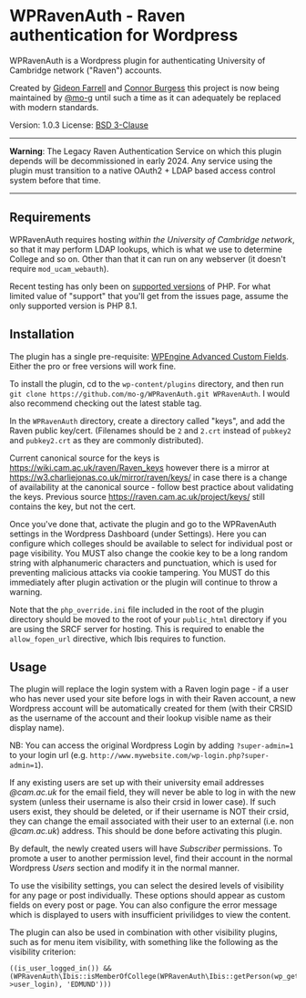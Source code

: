 WPRavenAuth - Raven authentication for Wordpress
================================================

WPRavenAuth is a Wordpress plugin for authenticating University of Cambridge network ("Raven") accounts. 

Created by [Gideon Farrell](https://github.com/gfarrell/) and [Connor Burgess](https://github.com/Burgch) this project is now being maintained by [@mo-g](https://github.com/mo-g) until such a time as it can adequately be replaced with modern standards.

Version: 1.0.3
License: [BSD 3-Clause](http://opensource.org/licenses/BSD-3-Clause)

---

**Warning**: The Legacy Raven Authentication Service on which this plugin depends will be decommissioned in early 2024. Any service using the plugin must transition to a native OAuth2 + LDAP based access control system before that time.

---

Requirements
------------

WPRavenAuth requires hosting *within the University of Cambridge network*, so that it may perform LDAP lookups, which is what we use to determine College and so on. Other than that it can run on any webserver (it doesn't require `mod_ucam_webauth`).

Recent testing has only been on [supported versions](https://www.php.net/supported-versions.php) of PHP. For what limited value of "support" that you'll get from the issues page, assume the only supported version is PHP 8.1.

Installation
------------

The plugin has a single pre-requisite: [WPEngine Advanced Custom Fields](https://en-gb.wordpress.org/plugins/advanced-custom-fields/). Either the pro or free versions will work fine.

To install the plugin, cd to the `wp-content/plugins` directory, and then run `git clone https://github.com/mo-g/WPRavenAuth.git WPRavenAuth`. I would also recommend checking out the latest stable tag.

In the `WPRavenAuth` directory, create a directory called "keys", and add the Raven public key/cert. (Filenames should be `2` and `2.crt` instead of `pubkey2` and `pubkey2.crt` as they are commonly distributed).

Current canonical source for the keys is https://wiki.cam.ac.uk/raven/Raven_keys however there is a mirror at https://w3.charliejonas.co.uk/mirror/raven/keys/ in case there is a change of availability at the canonical source - follow best practice about validating the keys. Previous source https://raven.cam.ac.uk/project/keys/ still contains the key, but not the cert.

Once you've done that, activate the plugin and go to the WPRavenAuth settings in the Wordpress Dashboard (under Settings). Here you can configure which colleges should be available to select for individual post or page visibility. You MUST also change the cookie key to be a long random string with alphanumeric characters and punctuation, which is used for preventing malicious attacks via cookie tampering. You MUST do this immediately after plugin activation or the plugin will continue to throw a warning.

Note that the `php_override.ini` file included in the root of the plugin directory should be moved to the root of your `public_html` directory if you are using the SRCF server for hosting. This is required to enable the `allow_fopen_url` directive, which Ibis requires to function.

Usage
-----

The plugin will replace the login system with a Raven login page - if a user who has never used your site before logs in with their Raven account, a new Wordpress account will be automatically created for them (with their CRSID as the username of the account and their lookup visible name as their display name).

NB: You can access the original Wordpress Login by adding `?super-admin=1` to your login url (e.g. `http://www.mywebsite.com/wp-login.php?super-admin=1`).

If any existing users are set up with their university email addresses *@cam.ac.uk* for the email field, they will never be able to log in with the new system (unless their username is also their crsid in lower case). If such users exist, they should be deleted, or if their username is NOT their crsid, they can change the email associated with their user to an external (i.e. non *@cam.ac.uk*) address. This should be done before activating this plugin.

By default, the newly created users will have *Subscriber* permissions. To promote a user to another permission level, find their account in the normal Wordpress *Users* section and modify it in the normal manner.

To use the visibility settings, you can select the desired levels of visibility for any page or post individually. These options should appear as custom fields on every post or page. You can also configure the error message which is displayed to users with insufficient privilidges to view the content.

The plugin can also be used in combination with other visibility plugins, such as for menu item visibility, with something like the following as the visibility criterion:

    ((is_user_logged_in()) && (WPRavenAuth\Ibis::isMemberOfCollege(WPRavenAuth\Ibis::getPerson(wp_get_current_user()->user_login), 'EDMUND')))

